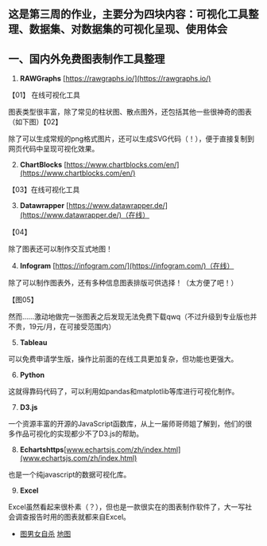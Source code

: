 ## 这是第三周的作业，主要分为四块内容：可视化工具整理、数据集、对数据集的可视化呈现、使用体会

## 一、国内外免费图表制作工具整理
1. **RAWGraphs** [https://rawgraphs.io/](https://rawgraphs.io/)
  
  【01】
    在线可视化工具

  图表类型很丰富，除了常见的柱状图、散点图外，还包括其他一些很神奇的图表（如下图）【02】
  
  除了可以生成常规的png格式图片，还可以生成SVG代码（！），便于直接复制到网页代码中呈现可视化效果。
  
2. **ChartBlocks** [https://www.chartblocks.com/en/](https://www.chartblocks.com/en/)
  
  【03】在线可视化工具
  
3. **Datawrapper** [https://www.datawrapper.de/](https://www.datawrapper.de/)（在线）

  【04】
  
  除了图表还可以制作交互式地图！
  
4. **Infogram** [https://infogram.com/](https://infogram.com/)（在线）
  
  除了可以制作图表外，还有多种信息图表排版可供选择！（太方便了吧！）
  
  【图05】
    
  然而……激动地做完一张图表之后发现无法免费下载qwq（不过升级到专业版也并不贵，19元/月，在可接受范围内）
  
5. **Tableau**
  
  可以免费申请学生版，操作比前面的在线工具更加复杂，但功能也更强大。
  
6. **Python**

  这就得靠码代码了，可以利用如pandas和matplotlib等库进行可视化制作。

7. **D3.js**

 一个资源丰富的开源的JavaScript函数库，从上一届师哥师姐了解到，他们的很多作品可视化的实现都少不了D3.js的帮助。

8. **Echartshttps**[www.echartsjs.com/zh/index.html](www.echartsjs.com/zh/index.html)

 也是一个纯javascript的数据可视化库。
 
9. **Excel**

  Excel虽然看起来很朴素（？），但也是一款很实在的图表制作软件了，大一写社会调查报告时用的图表就都来自Excel。
  
  
  
  
  
  
  
  
  
  
  
  
  
- [图男女自杀](https://www.datawrapper.de/_/OCRly/)
[地图](https://www.datawrapper.de/_/TIM5U/)
